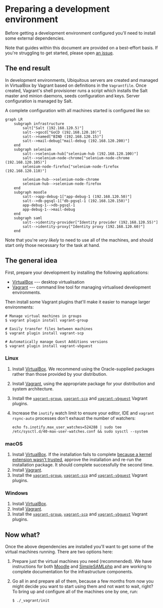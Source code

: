 # Preparing a development environment

Before getting a development environment configured you'll need to install some external dependencies.

Note that guides within this document are provided on a best-effort basis. If you're struggling to get started, please open [an issue](https://github.com/AVADOLearning/moodle-ubiquitous/issues).

## The end result

In development environments, Ubiquitous servers are created and managed in VirtualBox by Vagrant based on definitions in the `Vagrantfile`. Once created, Vagrant's shell provisioner runs a script which installs the Salt master and minion daemons, seeds configuration and keys. Server configuration is managed by Salt.

A complete configuration with all machines started is configured like so:

```mermaid
graph LR
    subgraph infrastructure
        salt["Salt (192.168.120.5)"]
        salt-->gocd["GoCD (192.168.120.10)"]
        salt-->named["BIND (192.168.120.15)"]
        salt-->mail-debug["mail-debug (192.168.120.200)"]
    end
    subgraph selenium
        salt-->selenium-hub["selenium-hub (192.168.120.100)"]
        salt-->selenium-node-chrome["selenium-node-chrome (192.168.120.105)"]
        selenium-node-firefox["selenium-node-firefox (192.168.120.110)"]

        selenium-hub-->selenium-node-chrome
        selenium-hub-->selenium-node-firefox
    end
    subgraph moodle
        salt-->app-debug-1["app-debug-1 (192.168.120.50)"]
        salt-->db-pgsql-1["db-pgsql-1 (192.168.120.150)"]
        app-debug-1-->db-pgsql-1
        app-debug-1-->mail-debug
    end
    subgraph saml
        salt-->identity-provider["Identity provider (192.168.120.55)"]
        salt-->identity-proxy["Identity proxy (192.168.120.60)"]
    end
```

Note that you're _very likely_ to need to use all of the machines, and should start only those necessary for the task at hand.

## The general idea

First, prepare your development by installing the following applications:

* [VirtualBox](https://www.virtualbox.org/) --- desktop virtualisation
* [Vagrant](https://www.vagrantup.com/) --- command line tool for managing virtualised development environments.

Then install some Vagrant plugins that'll make it easier to manage larger environments:

```
# Manage virtual machines in groups
$ vagrant plugin install vagrant-group

# Easily transfer files between machines
$ vagrant plugin install vagrant-scp

# Automatically manage Guest Additions versions
$ vagrant plugin install vagrant-vbguest
```

### Linux

1. Install [VirtualBox](https://www.virtualbox.org/). We recommend using the Oracle-supplied packages rather than those provided by your distribution.
2. Install [Vagrant](https://www.vagrantup.com/), using the appropriate package for your distribution and system architecture.
3. Install the [`vagrant-group`](https://github.com/vagrant-group/vagrant-group), [`vagrant-scp`](https://github.com/invernizzi/vagrant-scp) and [`vagrant-vbguest`](https://github.com/dotless-de/vagrant-vbguest) Vagrant plugins.
4. Increase the `inotify` watch limit to ensure your editor, IDE and `vagrant rsync-auto` processes don't exhaust the number of watchers:

   ```
   echo fs.inotify.max_user_watches=524288 | sudo tee /etc/sysctl.d/40-max-user-watches.conf && sudo sysctl --system
   ```

### macOS

1. Install [VirtualBox](https://www.virtualbox.org/). If the installation fails to complete [because a kernel extension wasn't trusted](https://developer.apple.com/library/content/technotes/tn2459/_index.html), approve the installation and re-run the installation package. It should complete successfully the second time.
2. Install [Vagrant](https://www.vagrantup.com/).
3. Install the [`vagrant-group`](https://github.com/vagrant-group/vagrant-group), [`vagrant-scp`](https://github.com/invernizzi/vagrant-scp) and [`vagrant-vbguest`](https://github.com/dotless-de/vagrant-vbguest) Vagrant plugins.

### Windows

1. Install [VirtualBox](https://www.virtualbox.org/).
2. Install [Vagrant](https://www.vagrantup.com/).
3. Install the [`vagrant-group`](https://github.com/vagrant-group/vagrant-group), [`vagrant-scp`](https://github.com/invernizzi/vagrant-scp) and [`vagrant-vbguest`](https://github.com/dotless-de/vagrant-vbguest) Vagrant plugins.

## Now what?

Once the above dependencies are installed you'll want to get some of the virtual machines running. There are two options here:

1. Prepare just the virtual machines you need (recommended). We have instructions for both [Moodle](moodle.md) and [SimpleSAMLphp](saml.md) and are working to complete documentation for the infrastructure components.
2. Go all in and prepare all of them, because a few months from now you might decide you want to start using them and not want to wait, right? To bring up and configure all of the machines one by one, run:

   ```
   $ ./_vagrant/init
   ```
